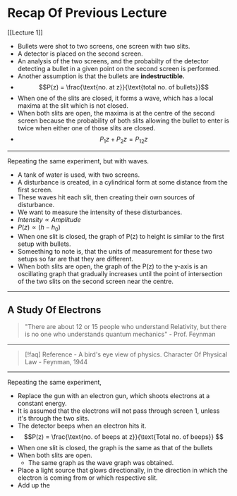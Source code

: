 # Recap Of Previous Lecture
[[Lecture 1]]
- Bullets were shot to two screens, one screen with two slits.
- A detector is placed on the second screen.
- An analysis of the two screens, and the probabilty of the detector detecting a bullet in a given point on the second screen is performed.
- Another assumption is that the bullets are **indestructible.**
- $$P(z) = \frac{\text{no. at z}}{\text{total no. of bullets}}$$
- When one of the slits are closed, it forms a wave, which has a local maxima at the slit which is not closed.
- When both slits are open, the maxima is at the centre of the second screen because the probability of both slits allowing the bullet to enter is twice when either one of those slits are closed. 
- $$P_1{z} + P_2{z} = P_{12}z$$
---
Repeating the same experiment, but with waves.
- A tank of water is used, with two screens. 
- A disturbance is created, in a cylindrical form at some distance from the first screen.
- These waves hit each slit, then creating their own sources of disturbance. 
- We want to measure the intensity of these disturbances.
- $Intensity \propto Amplitude$
- $P(z) \propto (h-h_0)$
- When one slit is closed, the graph of P(z) to height  is similar to the first setup with bullets.
- Someething to note is, that the units of measurement for these two setups so far are that they are different.
- When both slits are open, the graph of the P(z) to the y-axis is an oscillating graph that gradually increases until the point of intersection of the two slits on the second screen near the centre.
---
## A Study Of Electrons
>"There are about 12 or 15 people who understand Relativity, but there is no one who understands quantum mechanics" - Prof. Feynman

---
>[!faq] Reference - A bird's eye view of physics.
>Character Of Physical Law - Feynman, 1944

---
Repeating the same experiment,
- Replace the gun with an electron gun, which shoots electrons at a constant energy.
- It is assumed that the electrons will not pass through screen 1, unless it's through the two slits.
- The detector beeps when an electron hits it.
- $$P(z) = \frac{\text{no. of beeps at z}}{\text{Total no. of beeps}} $$
- When one slit is closed, the graph is the same as that of the bullets
- When both slits are open.
	- The same graph as the wave graph was obtained.
- Place a light source that glows directionally, in the direction in which the electron is coming from or which respective slit.
- Add up the 